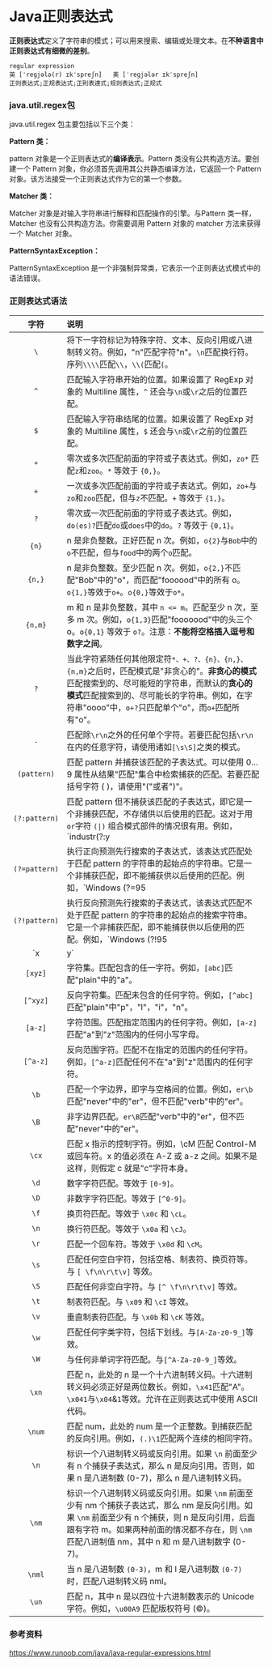 # Java正则表达式

**正则表达式**定义了字符串的模式；可以用来搜索、编辑或处理文本。在**不种语言中正则表达式有细微的差别**。

```
regular expression
英 [ˈreɡjələ(r) ɪkˈspreʃn]   美 [ˈreɡjələr ɪkˈspreʃn]  
正则表达式;正规表达式;正則表達式;规则表达式;正规式
```

### java.util.regex包

java.util.regex 包主要包括以下三个类：

**Pattern 类：**

pattern 对象是一个正则表达式的**编译表示**。Pattern 类没有公共构造方法。要创建一个 Pattern 对象，你必须首先调用其公共静态编译方法，它返回一个 Pattern 对象。该方法接受一个正则表达式作为它的第一个参数。

**Matcher 类：**

Matcher 对象是对输入字符串进行解释和匹配操作的引擎。与Pattern 类一样，Matcher 也没有公共构造方法。你需要调用 Pattern 对象的 matcher 方法来获得一个 Matcher 对象。

**PatternSyntaxException：**

PatternSyntaxException 是一个非强制异常类，它表示一个正则表达式模式中的语法错误。

### 正则表达式语法

|字符|说明|
|:--:|:--|
|`\`|将下一字符标记为特殊字符、文本、反向引用或八进制转义符。例如，"n"匹配字符"n"。`\n`匹配换行符。序列`\\\\`匹配`\\`，`\\(`匹配`(`。|
|`^`|匹配输入字符串开始的位置。如果设置了 RegExp 对象的 Multiline 属性，`^` 还会与`\n`或`\r`之后的位置匹配。|
|`$`| 匹配输入字符串结尾的位置。如果设置了 RegExp 对象的 Multiline 属性，`$` 还会与`\n`或`\r`之前的位置匹配。|
|`*`| 零次或多次匹配前面的字符或子表达式。例如，`zo*` 匹配`z`和`zoo`。`*` 等效于 `{0,}`。|
|`+`| 一次或多次匹配前面的字符或子表达式。例如，`zo+`与`zo`和`zoo`匹配，但与`z`不匹配。`+` 等效于 `{1,}`。|
|`?`| 零次或一次匹配前面的字符或子表达式。例如，`do(es)?`匹配`do`或`does`中的`do`。`?` 等效于 `{0,1}`。|
|`{n}`| n 是非负整数。正好匹配 n 次。例如，`o{2}`与`Bob`中的`o`不匹配，但与`food`中的两个`o`匹配。|
|`{n,}`| n 是非负整数。至少匹配 n 次。例如，`o{2,}`不匹配"Bob"中的"o"，而匹配"foooood"中的所有 o。`o{1,}`等效于`o+`。`o{0,}`等效于`o*`。|
|`{n,m}`| m 和 n 是非负整数，其中 `n <= m`。匹配至少 n 次，至多 m 次。例如，`o{1,3}`匹配"fooooood"中的头三个 o。`o{0,1}` 等效于 `o?`。注意：**不能将空格插入逗号和数字之间**。|
|`?`| 当此字符紧随任何其他限定符`*、+、?、{n}、{n,}、{n,m}`之后时，匹配模式是"非贪心的"。**非贪心的模式**匹配搜索到的、尽可能短的字符串，而默认的**贪心的模式**匹配搜索到的、尽可能长的字符串。例如，在字符串"oooo"中，`o+?`只匹配单个"o"，而`o+`匹配所有"o"。|
|`.`| 匹配除`\r\n`之外的任何单个字符。若要匹配包括`\r\n`在内的任意字符，请使用诸如`[\s\S]`之类的模式。|
|`(pattern)`| 匹配 pattern 并捕获该匹配的子表达式。可以使用 $0…$9 属性从结果"匹配"集合中检索捕获的匹配。若要匹配括号字符 ( )，请使用"\("或者"\)"。|
|`(?:pattern)`| 匹配 pattern 但不捕获该匹配的子表达式，即它是一个非捕获匹配，不存储供以后使用的匹配。这对于用`or`字符 `(\|)` 组合模式部件的情况很有用。例如，`industr(?:y|ies)` 是比 `industry|industries` 更经济的表达式。|
|`(?=pattern)`| 执行正向预测先行搜索的子表达式，该表达式匹配处于匹配 pattern 的字符串的起始点的字符串。它是一个非捕获匹配，即不能捕获供以后使用的匹配。例如，`Windows (?=95|98|NT|2000)` 匹配"Windows 2000"中的"Windows"，但不匹配"Windows 3.1"中的"Windows"。预测先行不占用字符，即发生匹配后，下一匹配的搜索紧随上一匹配之后，而不是在组成预测先行的字符后。|
|`(?!pattern)`| 执行反向预测先行搜索的子表达式，该表达式匹配不处于匹配 pattern 的字符串的起始点的搜索字符串。它是一个非捕获匹配，即不能捕获供以后使用的匹配。例如，`Windows (?!95|98|NT|2000)` 匹配"Windows 3.1"中的 "Windows"，但不匹配"Windows 2000"中的"Windows"。预测先行不占用字符，即发生匹配后，下一匹配的搜索紧随上一匹配之后，而不是在组成预测先行的字符后。|
|`x|y`| 匹配 x 或 y。例如，`z|food` 匹配"z"或"food"。`(z|f)ood` 匹配"zood"或"food"。|
|`[xyz]`| 字符集。匹配包含的任一字符。例如，`[abc]`匹配"plain"中的"a"。|
|`[^xyz]`| 反向字符集。匹配未包含的任何字符。例如，`[^abc]`匹配"plain"中"p"，"l"，"i"，"n"。|
|`[a-z]`|字符范围。匹配指定范围内的任何字符。例如，`[a-z]`匹配"a"到"z"范围内的任何小写字母。|
|`[^a-z]`|反向范围字符。匹配不在指定的范围内的任何字符。例如，`[^a-z]`匹配任何不在"a"到"z"范围内的任何字符。|
|`\b`|匹配一个字边界，即字与空格间的位置。例如，`er\b`匹配"never"中的"er"，但不匹配"verb"中的"er"。|
|`\B`|非字边界匹配。`er\B`匹配"verb"中的"er"，但不匹配"never"中的"er"。|
|`\cx`|匹配 x 指示的控制字符。例如，\cM 匹配 Control-M 或回车符。x 的值必须在 A-Z 或 a-z 之间。如果不是这样，则假定 c 就是"c"字符本身。|
|`\d`|数字字符匹配。等效于 `[0-9]`。|
|`\D`|非数字字符匹配。等效于 `[^0-9]`。|
|`\f`|换页符匹配。等效于 `\x0c` 和 `\cL`。|
|`\n`|换行符匹配。等效于 `\x0a` 和 `\cJ`。|
|`\r`|匹配一个回车符。等效于 `\x0d` 和 `\cM`。|
|`\s`|匹配任何空白字符，包括空格、制表符、换页符等。与 `[ \f\n\r\t\v]` 等效。|
|`\S`|匹配任何非空白字符。与 `[^ \f\n\r\t\v]` 等效。|
|`\t`|制表符匹配。与 `\x09` 和 `\cI` 等效。|
|`\v`|垂直制表符匹配。与 `\x0b` 和 `\cK` 等效。|
|`\w`|匹配任何字类字符，包括下划线。与`[A-Za-z0-9_]`等效。|
|`\W`|与任何非单词字符匹配。与`[^A-Za-z0-9_]`等效。|
|`\xn`|匹配 n，此处的 n 是一个十六进制转义码。十六进制转义码必须正好是两位数长。例如，`\x41`匹配"A"。`\x041`与`\x04`&`1`等效。允许在正则表达式中使用 ASCII 代码。|
|`\num`|匹配 num，此处的 num 是一个正整数。到捕获匹配的反向引用。例如，`(.)\1`匹配两个连续的相同字符。|
|`\n`|标识一个八进制转义码或反向引用。如果 `\n` 前面至少有 n 个捕获子表达式，那么 n 是反向引用。否则，如果 n 是八进制数 (0-7)，那么 n 是八进制转义码。|
|`\nm`|标识一个八进制转义码或反向引用。如果 `\nm` 前面至少有 nm 个捕获子表达式，那么 nm 是反向引用。如果 `\nm` 前面至少有 n 个捕获，则 n 是反向引用，后面跟有字符 m。如果两种前面的情况都不存在，则 `\nm` 匹配八进制值 nm，其中 n 和 m 是八进制数字 (0-7)。|
|`\nml`|当 n 是八进制数 `(0-3)`，m 和 l 是八进制数 `(0-7)` 时，匹配八进制转义码 nml。|
|`\un`|匹配 n，其中 n 是以四位十六进制数表示的 Unicode 字符。例如，`\u00A9` 匹配版权符号 (©)。|

### 参考资料

https://www.runoob.com/java/java-regular-expressions.html